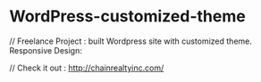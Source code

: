 # WordPress-customized-theme

// Freelance Project : built Wordpress site with customized theme. Responsive Design:

// Check it out : http://chainrealtyinc.com/





